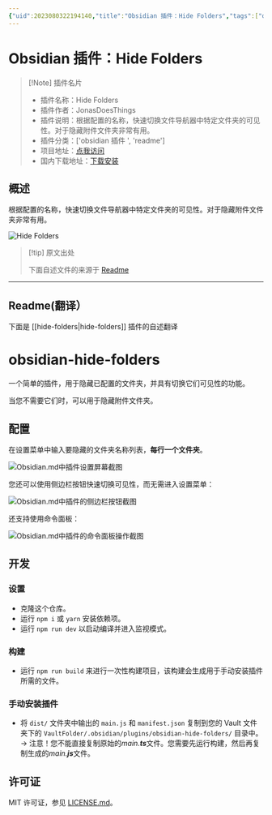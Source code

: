 ```yaml
---
{"uid":2023080322194140,"title":"Obsidian 插件：Hide Folders","tags":["obsidian插件","readme"],"description":"根据配置的名称，快速切换文件导航器中特定文件夹的可见性。对于隐藏附件文件夹非常有用。","author":"AI","type":"readme","draft":false,"editable":false,"modified":20230101000000,"dg-publish":true,"permalink":"/lake-of-knowledge/10-obsidian/obsidian/readme/hide-folders-readme/","dgPassFrontmatter":true}
---
```



# Obsidian 插件：Hide Folders

> [!Note] 插件名片
> - 插件名称：Hide Folders
> - 插件作者：JonasDoesThings
> - 插件说明：根据配置的名称，快速切换文件导航器中特定文件夹的可见性。对于隐藏附件文件夹非常有用。
> - 插件分类：['obsidian 插件 ', 'readme']
> - 项目地址：[点我访问](https://github.com/JonasDoesThings/obsidian-hide-folders)
> - 国内下载地址：[下载安装](https://pkmer.cn/products/plugin/pluginMarket/?hide-folders)

## 概述

根据配置的名称，快速切换文件导航器中特定文件夹的可见性。对于隐藏附件文件夹非常有用。

![Hide Folders](https://cdn.pkmer.cn/covers/hide-folders.png!pkmer)

> [!tip] 原文出处
>
>下面自述文件的来源于 [Readme](https://ghproxy.net/https://raw.githubusercontent.com/JonasDoesThings/obsidian-hide-folders/master/README.md)
>

---

## Readme(翻译）

下面是 [[hide-folders\|hide-folders]] 插件的自述翻译

# obsidian-hide-folders

一个简单的插件，用于隐藏已配置的文件夹，并具有切换它们可见性的功能。

当您不需要它们时，可以用于隐藏附件文件夹。

## 配置

在设置菜单中输入要隐藏的文件夹名称列表，**每行一个文件夹**。

![Obsidian.md中插件设置屏幕截图](./docs/assets/settings-screenshot.png)

您还可以使用侧边栏按钮快速切换可见性，而无需进入设置菜单：

![Obsidian.md中插件的侧边栏按钮截图](docs/assets/sidebar-screenshot.png)

还支持使用命令面板：

![Obsidian.md中插件的命令面板操作截图](docs/assets/command-palette-screenshot.png)

## 开发

### 设置

- 克隆这个仓库。
- 运行 `npm i` 或 `yarn` 安装依赖项。
- 运行 `npm run dev` 以启动编译并进入监视模式。

### 构建

- 运行 `npm run build` 来进行一次性构建项目，该构建会生成用于手动安装插件所需的文件。

### 手动安装插件

- 将 `dist/` 文件夹中输出的 `main.js` 和 `manifest.json` 复制到您的 Vault 文件夹下的 `VaultFolder/.obsidian/plugins/obsidian-hide-folders/` 目录中。
-> 注意！您不能直接复制原始的*main.**ts***文件。您需要先运行构建，然后再复制生成的*main.**js***文件。

## 许可证

MIT 许可证，参见 [LICENSE.md](./LICENSE.md)。
